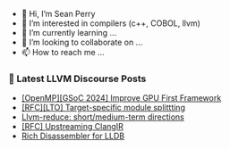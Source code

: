 - 👋 Hi, I’m Sean Perry
- 👀 I’m interested in compilers (c++, COBOL, llvm)
- 🌱 I’m currently learning ...
- 💞️ I’m looking to collaborate on ...
- 📫 How to reach me ...

<!---
s66perry/s66perry is a ✨ special ✨ repository because its `README.md` (this file) appears on your GitHub profile.
You can click the Preview link to take a look at your changes.
--->
### 📕 Latest LLVM Discourse Posts

<!-- DISCOURSE-LLVM:START -->
- [[OpenMP][GSoC 2024] Improve GPU First Framework](https://discourse.llvm.org/t/openmp-gsoc-2024-improve-gpu-first-framework/77048#post_2)
- [[RFC][LTO] Target-specific module splittting](https://discourse.llvm.org/t/rfc-lto-target-specific-module-splittting/77252#post_1)
- [Llvm-reduce: short/medium-term directions](https://discourse.llvm.org/t/llvm-reduce-short-medium-term-directions/64591?page=3#post_45)
- [[RFC] Upstreaming ClangIR](https://discourse.llvm.org/t/rfc-upstreaming-clangir/76587?page=3#post_51)
- [Rich Disassembler for LLDB](https://discourse.llvm.org/t/rich-disassembler-for-lldb/76952#post_7)
<!-- DISCOURSE-LLVM:END -->
